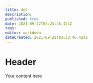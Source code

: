 ```yaml
---
title: def
description: 
published: true
date: 2021-09-22T03:23:46.424Z
tags: 
editor: markdown
dateCreated: 2021-09-22T03:23:46.424Z
---
```


# Header
Your content here